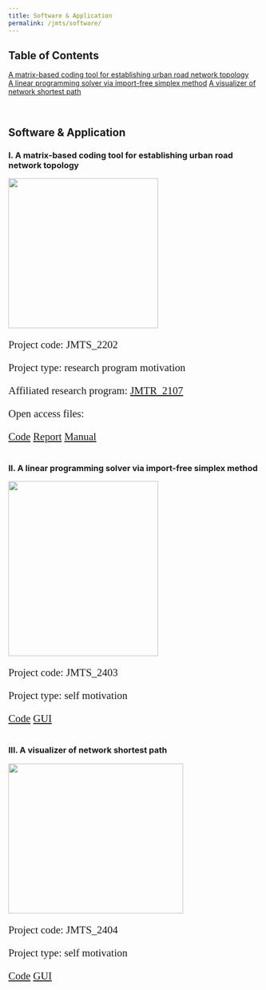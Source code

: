 ```yaml
---
title: Software & Application
permalink: /jmts/software/
---
```


<style>
.intro{
font-family:times;
font-size:21px;
}
</style>

## Table of Contents  
[A matrix-based coding tool for establishing urban road network topology](#jmts_2202)  
[A linear programming solver via import-free simplex method](#jmts_2403) 
[A visualizer of network shortest path](#jmts_2404)  

<a name="jmts_2202"/> 
<br>

## Software & Application
### I. A matrix-based coding tool for establishing urban road network topology

<div class="container">
    <div class="row">
        <div class="col-md-4">
          <img src="/JTRC/jmts/jmts_2202.png" class="center" width='300' height='300'>
        </div>
        <div class="col-md-5">
            <div class="intro">
            <p>Project code: JMTS_2202</p>
            <p>Project type: research program motivation</p>
            <p>Affiliated research program: <a href="https://yunqing-jia.github.io/JTRC/jmtr/researchtopic/#JMTR_2107">JMTR_2107</a></p>
            <p>Open access files: </p>
            <a href="https://github.com/Yunqing-Jia/JMTS_2202" class="btn btn-info active" aria-pressed="true">Code</a>
            <a href="https://yunqing-jia.github.io/JTRC/jmts/JMTS_2202_1_0R.pdf" target="_blank" class="btn btn-primary active" aria-pressed="true">Report</a>
            <a href="https://yunqing-jia.github.io/JTRC/jmts/JMTS_2202_1_0M.pdf" target="_blank" class="btn btn-slide active" aria-pressed="true">Manual</a>
            </div>
        </div>
    </div>
</div>

<a name="jmts_2403"/> 
<br>

### II. A linear programming solver via import-free simplex method

<div class="container">
    <div class="row">
        <div class="col-md-4">
          <img src="/JTRC/jmts/jmts_2403.png" class="center" width='300' height='350'>
        </div>
        <div class="col-md-5">
            <div class="intro">
            <p>Project code: JMTS_2403</p>
            <p>Project type: self motivation</p>
            <a href="https://github.com/Yunqing-Jia/JMTS_2403" class="btn btn-info active" aria-pressed="true">Code</a>
            <a href="https://yunqing-jia.github.io/JMTS_2403/" class="btn btn-video active" aria-pressed="true">GUI</a>
            </div>
        </div>
    </div>
</div>

<a name="jmts_2404"/> 
<br>

### III. A visualizer of network shortest path

<div class="container">
    <div class="row">
        <div class="col-md-6">
          <img src="/JTRC/jmts/jmts_2404.png" class="center" width='350' height='300'>
        </div>
        <div class="col-md-3">
            <div class="intro">
            <p>Project code: JMTS_2404</p>
            <p>Project type: self motivation</p>
            <a href="https://github.com/Yunqing-Jia/JMTS_2404" class="btn btn-info active" aria-pressed="true">Code</a>
            <a href="https://yunqing-jia.github.io/JMTS_2404/" class="btn btn-video active" aria-pressed="true">GUI</a>
            </div>
        </div>
    </div>
</div>

<br>
